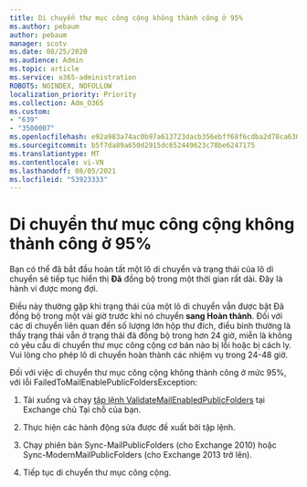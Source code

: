 ```yaml
---
title: Di chuyển thư mục công cộng không thành công ở 95%
ms.author: pebaum
author: pebaum
manager: scotv
ms.date: 08/25/2020
ms.audience: Admin
ms.topic: article
ms.service: o365-administration
ROBOTS: NOINDEX, NOFOLLOW
localization_priority: Priority
ms.collection: Adm_O365
ms.custom:
- "639"
- "3500007"
ms.openlocfilehash: e92a983a74ac0b97a613723dacb356ebff68f6cdba2d78ca63085a818d12e739
ms.sourcegitcommit: b5f7da89a650d2915dc652449623c78be6247175
ms.translationtype: MT
ms.contentlocale: vi-VN
ms.lasthandoff: 08/05/2021
ms.locfileid: "53923333"
---
```

# <a name="public-folder-migration-fails-at-95"></a>Di chuyển thư mục công cộng không thành công ở 95%

Bạn có thể đã bắt đầu hoàn tất một lô di chuyển và trạng thái của lô di chuyển sẽ tiếp tục hiển thị **Đã** đồng bộ trong một thời gian rất dài. Đây là hành vi được mong đợi.

Điều này thường gặp khi trạng thái  của một lô di chuyển vẫn được bật Đã đồng bộ trong một vài giờ trước khi nó chuyển **sang Hoàn thành**. Đối với các di chuyển liên quan đến số lượng lớn hộp thư đích, điều bình thường là thấy trạng thái vẫn ở trạng thái đã đồng bộ trong hơn 24 giờ, miễn là không có yêu cầu di chuyển thư mục công cộng cơ bản nào bị lỗi hoặc bị cách ly. Vui lòng cho phép lô di chuyển hoàn thành các nhiệm vụ trong 24-48 giờ.

Đối với việc di chuyển thư mục công cộng không thành công ở mức 95%, với lỗi FailedToMailEnablePublicFoldersException:

1. Tải xuống và chạy [tập lệnh ValidateMailEnabledPublicFolders](https://aka.ms/ValidateMEPF) tại Exchange chủ Tại chỗ của bạn.

2. Thực hiện các hành động sửa được đề xuất bởi tập lệnh.

3. Chạy phiên bản Sync-MailPublicFolders (cho Exchange 2010) hoặc Sync-ModernMailPublicFolders (cho Exchange 2013 trở lên).

4. Tiếp tục di chuyển thư mục công cộng.
